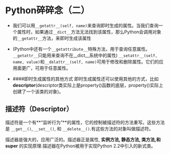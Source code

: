 # Python碎碎念（二）


+ 我们可以用`__getattr__(self, name)`来查询即时生成的属性。当我们查询一个属性时，如果通过`__dict__`方法无法找到该属性，那么Python会调用对象的`__getattr__`方法，来即时生成该属性

+ (Python中还有一个`__getattribute__`特殊方法，用于查询任意属性。
    `__getattr__`只能用来查询不在__dict__系统中的属性)
    `__setattr__(self, name, value)`和`__delattr__(self, name)`可用于修改和删除属性。它们的应用面更广，可用于任意属性。
    
+  ####即时生成属性的其他方式
    即时生成属性还可以使用其他的方式，比如**descriptor**(descriptor类实际上是property()函数的底层，property()实际上创建了一个该类的对象)。
    
    
    
## 描述符（Descriptor）

描述符是一个有**“监听行为”**的属性，它的控制被描述符的方法重写。这些方法是 `__get__()`, `__set__()`, 和 `__delete__()`.有这些方法的对象叫做描述符。

描述器是强大的，应用广泛的。描述器正是属性, **实例方法, 静态方法, 类方法,和 super** 的实现原理.描述器在Python被用于实现Python 2.2中引入的新式类。